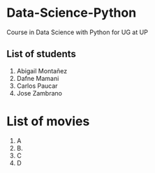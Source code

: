 # Data-Science-Python
Course in Data Science with Python for UG at UP

## List of students
1. Abigail Montañez
2. Dafne Mamani
3. Carlos Paucar
4. Jose Zambrano 

# List of movies
1. A
2. B.
3. C
4. D
